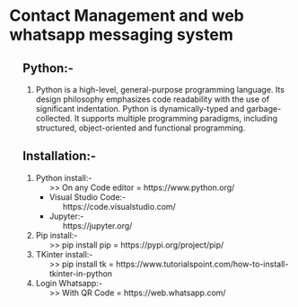 # Contact Management and web whatsapp messaging system



<ul><h2>Python:-</h2>
<ol>
<li>Python is a high-level, general-purpose programming language. Its design philosophy emphasizes code readability with the use of significant indentation. Python is dynamically-typed and garbage-collected. It supports multiple programming paradigms, including structured, object-oriented and functional programming.</li>
</ol>
 </ul>
 
<!-- and that are the   -->

 <ul><h2>Installation:-</h2>
<ol>
<li>Python install:-<ul>>> On any Code editor = https://www.python.org/

<li>Visual Studio Code:-<ul>https://code.visualstudio.com/</ul></li>
<li>Jupyter:-<ul>https://jupyter.org/</ul></li>

</ul></li>
 
<li>Pip install:-<ul>>> pip install pip = https://pypi.org/project/pip/</ul></li>
 
<li>TKinter install:-<ul>>> pip install tk = https://www.tutorialspoint.com/how-to-install-tkinter-in-python</ul></li>
 
<li>Login Whatsapp:-<ul>>> With QR Code = https://web.whatsapp.com/</ul></li>
</ol>
 </ul>
 
 <!--End the project for some time-->
 
 

